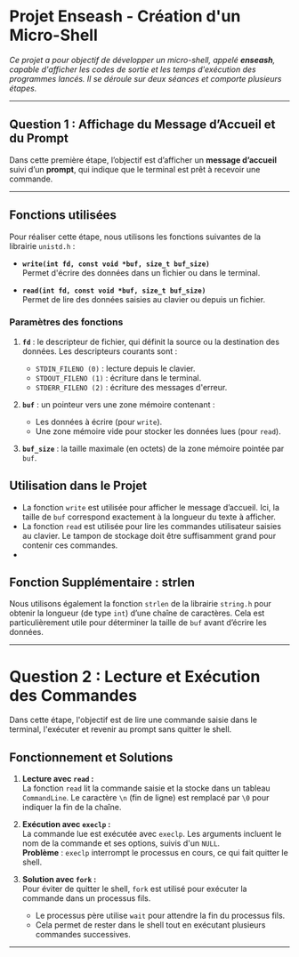 # **Projet Enseash - Création d'un Micro-Shell**

*Ce projet a pour objectif de développer un micro-shell, appelé **enseash**, capable d'afficher les codes de sortie et les temps d'exécution des programmes lancés. Il se déroule sur deux séances et comporte plusieurs étapes.*

---

## **Question 1 : Affichage du Message d’Accueil et du Prompt**

Dans cette première étape, l’objectif est d’afficher un **message d’accueil** suivi d’un **prompt**, qui indique que le terminal est prêt à recevoir une commande.

---

## **Fonctions utilisées**

Pour réaliser cette étape, nous utilisons les fonctions suivantes de la librairie `unistd.h` :

- **`write(int fd, const void *buf, size_t buf_size)`**  
  Permet d'écrire des données dans un fichier ou dans le terminal.

- **`read(int fd, const void *buf, size_t buf_size)`**  
  Permet de lire des données saisies au clavier ou depuis un fichier.


### **Paramètres des fonctions**

1. **`fd`** : le descripteur de fichier, qui définit la source ou la destination des données. Les descripteurs courants sont :  
   - `STDIN_FILENO (0)` : lecture depuis le clavier.  
   - `STDOUT_FILENO (1)` : écriture dans le terminal.  
   - `STDERR_FILENO (2)` : écriture des messages d'erreur.  

2. **`buf`** : un pointeur vers une zone mémoire contenant :  
   - Les données à écrire (pour `write`).  
   - Une zone mémoire vide pour stocker les données lues (pour `read`).  

3. **`buf_size`** : la taille maximale (en octets) de la zone mémoire pointée par `buf`.


## **Utilisation dans le Projet**

- La fonction `write` est utilisée pour afficher le message d’accueil. Ici, la taille de `buf` correspond exactement à la longueur du texte à afficher.
- La fonction `read` est utilisée pour lire les commandes utilisateur saisies au clavier. Le tampon de stockage doit être suffisamment grand pour contenir ces commandes.
- 
## **Fonction Supplémentaire : strlen**

Nous utilisons également la fonction `strlen` de la librairie `string.h` pour obtenir la longueur (de type `int`) d’une chaîne de caractères. Cela est particulièrement utile pour déterminer la taille de `buf` avant d’écrire les données.


---

# **Question 2 : Lecture et Exécution des Commandes**

Dans cette étape, l'objectif est de lire une commande saisie dans le terminal, l'exécuter et revenir au prompt sans quitter le shell.  

## **Fonctionnement et Solutions**
1. **Lecture avec `read` :**  
   La fonction `read` lit la commande saisie et la stocke dans un tableau `CommandLine`. Le caractère `\n` (fin de ligne) est remplacé par `\0` pour indiquer la fin de la chaîne.  

2. **Exécution avec `execlp` :**  
   La commande lue est exécutée avec `execlp`. Les arguments incluent le nom de la commande et ses options, suivis d'un `NULL`.  
    **Problème** : `execlp` interrompt le processus en cours, ce qui fait quitter le shell.  

3. **Solution avec `fork` :**  
   Pour éviter de quitter le shell, `fork` est utilisé pour exécuter la commande dans un processus fils.  
   - Le processus père utilise `wait` pour attendre la fin du processus fils.  
   - Cela permet de rester dans le shell tout en exécutant plusieurs commandes successives.


---


